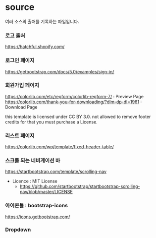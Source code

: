 # source
여러 소스의 출처를 기록하는 파일입니다.

### 로고 출처
https://hatchful.shopify.com/

### 로그인 페이지
https://getbootstrap.com/docs/5.0/examples/sign-in/

### 회원가입 페이지
https://colorlib.com/etc/regform/colorlib-regform-7/ : Preview Page
https://colorlib.com/thank-you-for-downloading/?dlm-dp-dl=1961 : Download Page

this template is licensed under CC BY 3.0.
not allowed to remove footer credits for that you must purchase a License.

### 리스트 페이지

https://colorlib.com/wp/template/fixed-header-table/

### 스크롤 되는 네비게이션 바

https://startbootstrap.com/template/scrolling-nav

- Licence : MIT License
    - https://github.com/startbootstrap/startbootstrap-scrolling-nav/blob/master/LICENSE

### 아이콘들 : bootstrap-icons

https://icons.getbootstrap.com/

### Dropdown

